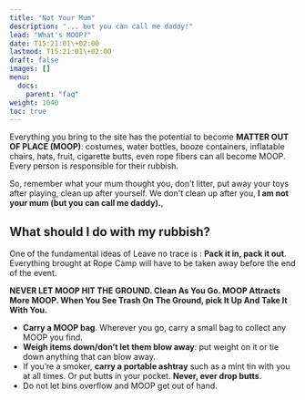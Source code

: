 ```yaml
---
title: "Not Your Mum"
description: "... but you can call me daddy!"
lead: "What's MOOP?"
date: T15:21:01\+02:00
lastmod: T15:21:01\+02:00
draft: false
images: []
menu: 
  docs:
    parent: "faq"
weight: 1040
toc: true
---
```

Everything you bring to the site has the potential to become **MATTER OUT OF PLACE \(MOOP\)**: costumes, water bottles, booze containers, inflatable chairs, hats, fruit, cigarette butts, even rope fibers can all become MOOP. Every person is responsible for their rubbish.

So, remember what your mum thought you, don't litter, put away your toys after playing, clean up after yourself.
We don't clean up after you, **I am not your mum (but you can call me daddy).**, 

## What should I do with my rubbish?

One of the fundamental ideas of Leave no trace is : **Pack it in, pack it out**. Everything brought at Rope Camp will have to be taken away before the end of the event.

**NEVER LET MOOP HIT THE GROUND. Clean As You Go. MOOP Attracts More MOOP. When You See Trash On The Ground, pick It Up And Take It With You.**

* **Carry a MOOP bag**. Wherever you go, carry a small bag to collect any MOOP you find. 
* **Weigh items down/don’t let them blow away**: put weight on it or tie down anything that can blow away.
* If you’re a smoker, **carry a portable ashtray** such as a mint tin with you at all times. Or put butts in your pocket. **Never, ever drop butts**.
* Do not let bins overflow and MOOP get out of hand.

